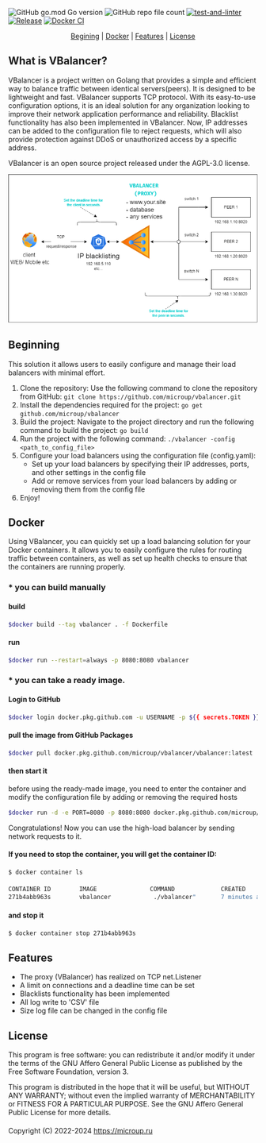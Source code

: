 ![GitHub go.mod Go version](https://img.shields.io/github/go-mod/go-version/microup/vbalancer) ![GitHub repo file count](https://img.shields.io/github/directory-file-count/microup/vbalancer) [![test-and-linter](https://github.com/microup/vbalancer/actions/workflows/main.yml/badge.svg)](https://github.com/microup/vbalancer/actions/workflows/main.yml) 
[![Release](https://github.com/microup/vbalancer/actions/workflows/release.yml/badge.svg)](https://github.com/microup/vbalancer/actions/workflows/release.yml) [![Docker CI](https://github.com/microup/vbalancer/actions/workflows/docker-ci.yml/badge.svg)](https://github.com/microup/vbalancer/actions/workflows/docker-ci.yml)

<p align="center">
	<a href="#begining">Begining</a> | <a href="#docker">Docker</a> | <a href="#features">Features</a> |  <a href="#license">License</a>
</p>

## What is VBalancer?

VBalancer is a project written on Golang that provides a simple and efficient way to balance traffic between identical servers(peers). It is designed to be lightweight and fast. VBalancer supports TCP protocol. With its easy-to-use configuration options, it is an ideal solution for any organization looking to improve their network application performance and reliability. Blacklist functionality has also been implemented in VBalancer. Now, IP addresses can be added to the configuration file to reject requests, which will also provide protection against DDoS or unauthorized access by a specific address. 

VBalancer is an open source project released under the AGPL-3.0 license.

<p align="center">
  <img src="/assets/vbalancer.png" alt="Image description">
</p>


## Beginning

This solution it allows users to easily configure and manage their load balancers with minimal effort.

1. Clone the repository: Use the following command to clone the repository from GitHub: ```git clone https://github.com/microup/vbalancer.git```
2. Install the dependencies required for the project: ```go get github.com/microup/vbalancer```
3. Build the project: Navigate to the project directory and run the following command to build the project: ```go build```
4. Run the project with the following command: ```./vbalancer -config <path_to_config_file>```
5. Configure your load balancers using the configuration file (config.yaml):
    - Set up your load balancers by specifying their IP addresses, ports, and other settings in the config file
    - Add or remove services from your load balancers by adding or removing them from the config file
7. Enjoy!

## Docker

Using VBalancer, you can quickly set up a load balancing solution for your Docker containers. It allows you to easily configure the rules for routing traffic between containers, as well as set up health checks to ensure that the containers are running properly. 

### * you can build manually

#### build

```bash build
$docker build --tag vbalancer . -f Dockerfile
```

#### run

```bash
$docker run --restart=always -p 8080:8080 vbalancer
```
### * you can take a ready image.

#### Login to GitHub 

```bash
$docker login docker.pkg.github.com -u USERNAME -p ${{ secrets.TOKEN }}
```

#### pull the image from GitHub Packages

```bash
$docker pull docker.pkg.github.com/microup/vbalancer/vbalancer:latest
```
#### then start it

before using the ready-made image, you need to enter the container and modify the configuration file by adding or removing the required hosts

```bash
$docker run -d -e PORT=8080 -p 8080:8080 docker.pkg.github.com/microup/vbalancer/vbalancer:latest
```
Congratulations! Now you can use the high-load balancer by sending network requests to it.

#### If you need to stop the container, you will get the container ID:

```bash
$ docker container ls

CONTAINER ID        IMAGE               COMMAND             CREATED             STATUS              PORTS                    NAMES
271b4abb963s        vbalancer            ./vbalancer"       7 minutes ago       Up 7 minutes        0.0.0.0:8080->8080/tcp   beeraf_skills
```
#### and stop it

```bash
$ docker container stop 271b4abb963s
```

## Features

- The proxy (VBalancer) has realized on TCP net.Listener
- A limit on connections and a deadline time can be set
- Blacklists functionality has been implemented
- All log write to 'CSV' file
- Size log file can be changed in the config file

## License

This program is free software: you can redistribute it and/or modify it under
the terms of the GNU Affero General Public License as published by the Free
Software Foundation, version 3.

This program is distributed in the hope that it will be useful, but WITHOUT ANY WARRANTY;
without even the implied warranty of MERCHANTABILITY or FITNESS FOR A PARTICULAR PURPOSE.
See the GNU Affero General Public License for more details.

####

Copyright (C) 2022-2024 https://microup.ru
